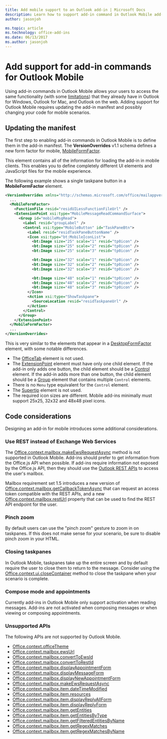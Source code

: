 ```yaml
---
title: Add mobile support to an Outlook add-in | Microsoft Docs
description: Learn how to support add-in command in Outlook Mobile add-ins.
author: jasonjoh

ms.topic: article
ms.technology: office-add-ins
ms.date: 06/13/2017
ms.author: jasonjoh
---
```


# Add support for add-in commands for Outlook Mobile

Using add-in commands in Outlook Mobile allows your users to access the same functionality (with some [limitations](#code-considerations)) that they already have in Outlook for Windows, Outlook for Mac, and Outlook on the web. Adding support for Outlook Mobile requires updating the add-in manifest and possibly changing your code for mobile scenarios.

## Updating the manifest

The first step to enabling add-in commands in Outlook Mobile is to define them in the add-in manifest. The **VersionOverrides** v1.1 schema defines a new form factor for mobile, [MobileFormFactor](https://dev.office.com/reference/add-ins/manifest/mobileformfactor?product=outlook&version=v1.5).

This element contains all of the information for loading the add-in in mobile clients. This enables you to define completely different UI elements and JavaScript files for the mobile experience.

The following example shows a single taskpane button in a **MobileFormFactor** element.

```xml
<VersionOverrides xmlns="http://schemas.microsoft.com/office/mailappversionoverrides/1.1" xsi:type="VersionOverridesV1_1">
  ...
  <MobileFormFactor>
    <FunctionFile resid="residUILessFunctionFileUrl" />
    <ExtensionPoint xsi:type="MobileMessageReadCommandSurface">
      <Group id="mobileMsgRead">
        <Label resid="groupLabel" />
        <Control xsi:type="MobileButton" id="TaskPaneBtn">
          <Label resid="residTaskPaneButtonName" />
          <Icon xsi:type="bt:MobileIconList">
            <bt:Image size="25" scale="1" resid="tp0icon" />
            <bt:Image size="25" scale="2" resid="tp0icon" />
            <bt:Image size="25" scale="3" resid="tp0icon" />

            <bt:Image size="32" scale="1" resid="tp0icon" />
            <bt:Image size="32" scale="2" resid="tp0icon" />
            <bt:Image size="32" scale="3" resid="tp0icon" />

            <bt:Image size="48" scale="1" resid="tp0icon" />
            <bt:Image size="48" scale="2" resid="tp0icon" />
            <bt:Image size="48" scale="3" resid="tp0icon" />
          </Icon>
          <Action xsi:type="ShowTaskpane">
            <SourceLocation resid="residTaskpaneUrl" />
          </Action>
        </Control>
      </Group>
    </ExtensionPoint>
  </MobileFormFactor>
  ...
</VersionOverrides>
```

This is very similar to the elements that appear in a [DesktopFormFactor](https://dev.office.com/reference/add-ins/manifest/desktopformfactor?product=outlook&version=v1.5) element, with some notable differences.

- The [OfficeTab](https://dev.office.com/reference/add-ins/manifest/officetab?product=outlook&version=v1.5) element is not used.
- The [ExtensionPoint](https://dev.office.com/reference/add-ins/manifest/extensionpoint?product=outlook&version=v1.5) element must have only one child element. If the add-in only adds one button, the child element should be a [Control](https://dev.office.com/reference/add-ins/manifest/control?product=outlook&version=v1.5) element. If the add-in adds more than one button, the child element should be a [Group](https://dev.office.com/reference/add-ins/manifest/group?product=outlook&version=v1.5) element that contains multiple `Control` elements.
- There is no `Menu` type equivalent for the `Control` element.
- The [Supertip](https://dev.office.com/reference/add-ins/manifest/supertip?product=outlook&version=v1.5) element is not used.
- The required icon sizes are different. Mobile add-ins minimally must support 25x25, 32x32 and 48x48 pixel icons.

## Code considerations

Designing an add-in for mobile introduces some additional considerations.

### Use REST instead of Exchange Web Services

The [Office.context.mailbox.makeEwsRequestAsync](https://dev.office.com/reference/add-ins/outlook/1.5/Office.context.mailbox?product=outlook&version=v1.5) method is not supported in Outlook Mobile. Add-ins should prefer to get information from the Office.js API when possible. If add-ins require information not exposed by the Office.js API, then they should use the [Outlook REST APIs](https://docs.microsoft.com/en-us/outlook/rest/) to access the user's mailbox. 

Mailbox requirement set 1.5 introduces a new version of [Office.context.mailbox.getCallbackTokenAsync](https://dev.office.com/reference/add-ins/outlook/1.5/Office.context.mailbox?product=outlook&version=v1.5) that can request an access token compatible with the REST APIs, and a new [Office.context.mailbox.restUrl](https://dev.office.com/reference/add-ins/outlook/1.5/Office.context.mailbox?product=outlook&version=v1.5) property that can be used to find the REST API endpoint for the user.

### Pinch zoom

By default users can use the "pinch zoom" gesture to zoom in on taskpanes. If this does not make sense for your scenario, be sure to disable pinch zoom in your HTML.

### Closing taskpanes

In Outlook Mobile, taskpanes take up the entire screen and by default require the user to close them to return to the message. Consider using the [Office.context.ui.closeContainer](https://dev.office.com/reference/add-ins/shared/officeui.closecontainer?product=outlook&version=v1.5) method to close the taskpane when your scenario is complete.

### Compose mode and appointments

Currently add-ins in Outlook Mobile only support activation when reading messages. Add-ins are not activated when composing messages or when viewing or composing appointments.

### Unsupported APIs

The following APIs are not supported by Outlook Mobile.

  - [Office.context.officeTheme](https://dev.office.com/reference/add-ins/outlook/1.5/Office.context?product=outlook&version=v1.5)
  - [Office.context.mailbox.ewsUrl](https://dev.office.com/reference/add-ins/outlook/1.5/Office.context.mailbox?product=outlook&version=v1.5)
  - [Office.context.mailbox.convertToEwsId](https://dev.office.com/reference/add-ins/outlook/1.5/Office.context.mailbox?product=outlook&version=v1.5)
  - [Office.context.mailbox.convertToRestId](https://dev.office.com/reference/add-ins/outlook/1.5/Office.context.mailbox?product=outlook&version=v1.5)
  - [Office.context.mailbox.displayAppointmentForm](https://dev.office.com/reference/add-ins/outlook/1.5/Office.context.mailbox?product=outlook&version=v1.5)
  - [Office.context.mailbox.displayMessageForm](https://dev.office.com/reference/add-ins/outlook/1.5/Office.context.mailbox?product=outlook&version=v1.5)
  - [Office.context.mailbox.displayNewAppointmentForm](https://dev.office.com/reference/add-ins/outlook/1.5/Office.context.mailbox?product=outlook&version=v1.5)
  - [Office.context.mailbox.makeEwsRequestAsync](https://dev.office.com/reference/add-ins/outlook/1.5/Office.context.mailbox?product=outlook&version=v1.5)
  - [Office.context.mailbox.item.dateTimeModified](https://dev.office.com/reference/add-ins/outlook/1.5/Office.context.mailbox.item?product=outlook&version=v1.5)
  - [Office.context.mailbox.item.resources](https://dev.office.com/reference/add-ins/outlook/1.5/Office.context.mailbox.item?product=outlook&version=v1.5)
  - [Office.context.mailbox.item.displayReplyAllForm](https://dev.office.com/reference/add-ins/outlook/1.5/Office.context.mailbox.item?product=outlook&version=v1.5)
  - [Office.context.mailbox.item.displayReplyForm](https://dev.office.com/reference/add-ins/outlook/1.5/Office.context.mailbox.item?product=outlook&version=v1.5)
  - [Office.context.mailbox.item.getEntities](https://dev.office.com/reference/add-ins/outlook/1.5/Office.context.mailbox.item?product=outlook&version=v1.5)
  - [Office.context.mailbox.item.getEntitiesByType](https://dev.office.com/reference/add-ins/outlook/1.5/Office.context.mailbox.item?product=outlook&version=v1.5)
  - [Office.context.mailbox.item.getFilteredEntitiesByName](https://dev.office.com/reference/add-ins/outlook/1.5/Office.context.mailbox.item?product=outlook&version=v1.5)
  - [Office.context.mailbox.item.getRegexMatches](https://dev.office.com/reference/add-ins/outlook/1.5/Office.context.mailbox.item?product=outlook&version=v1.5)
  - [Office.context.mailbox.item.getRegexMatchesByName](https://dev.office.com/reference/add-ins/outlook/1.5/Office.context.mailbox.item?product=outlook&version=v1.5)